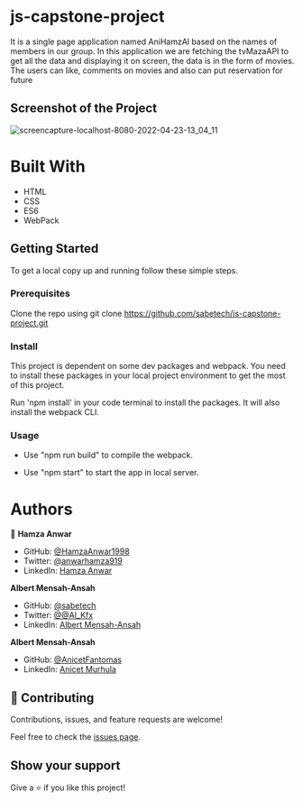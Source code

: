 # js-capstone-project

It is a single page application named AniHamzAl based on the names of members in our group. In this application we are fetching the tvMazaAPI to get all the data and displaying it on screen, the data is in the form of movies. The users can like, comments on movies and also can put reservation for future

## Screenshot of the Project

![screencapture-localhost-8080-2022-04-23-13_04_11](https://user-images.githubusercontent.com/4713955/164895924-a7f126fe-4030-48fd-8daa-4c4b912fe4e0.png)[](..........\4713955\164895924-a7f126fe-4030-48fd-8daa-4c4b912fe4e0.png)

# Built With

- HTML
- CSS
- ES6
- WebPack

## Getting Started

To get a local copy up and running follow these simple steps.

### Prerequisites

Clone the repo using git clone https://github.com/sabetech/js-capstone-project.git

### Install

This project is dependent on some dev packages and webpack. You need to install these packages in your local project environment to get the most of this project.

Run 'npm install' in your code terminal to install the packages. It will also install the webpack CLI.

### Usage

- Use "npm run build" to compile the webpack.

- Use "npm start" to start the app in local server.

# Authors

👤 **Hamza Anwar**

- GitHub: [@HamzaAnwar1998](https://github.com/HamzaAnwar1998/)
- Twitter: [@anwarhamza919](https://twitter.com/anwarhamza919/)
- LinkedIn: [Hamza Anwar](https://www.linkedin.com/in/hamza-anwar-565563156/)

**Albert Mensah-Ansah**

- GitHub: [@sabetech](https://github.com/sabetech)
- Twitter: [@@Al_Kfx](https://github.com/sabetech)
- LinkedIn: [Albert Mensah-Ansah](https://www.linkedin.com/in/Albertkma/)

**Albert Mensah-Ansah**

- GitHub: [@AnicetFantomas](https://github.com/AnicetFantomas)
- LinkedIn: [Anicet Murhula](https://www.linkedin.com/in/anicet-murhula-13a1b0220/)

## 🤝 Contributing

Contributions, issues, and feature requests are welcome!

Feel free to check the [issues page](../../issues/).

## Show your support

Give a ⭐️ if you like this project!
